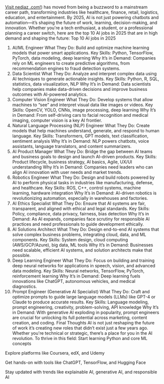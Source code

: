 <a href="https://nediaz.com/blog/top-10-artificial-intelligence-jobs-in-2025">Visit nediaz
.com!</a>) has moved from being a buzzword to a mainstream career path, transforming industries like healthcare, finance, retail, logistics, education, and entertainment. By 2025, AI is not just powering chatbots and automation—it’s shaping the future of work, learning, decision-making, and innovation.
Whether you're a tech enthusiast, a student, or a professional planning a career switch, here are the top 10 AI jobs in 2025 that are in high demand and shaping the future:
Top 10 AI jobs in 2025
1. AI/ML Engineer
What They Do:
 Build and optimize machine learning models that power smart applications.
Key Skills: Python, TensorFlow, PyTorch, data modeling, deep learning
Why It’s in Demand:
 Companies rely on ML engineers to create predictive algorithms, from recommendation engines to fraud detection systems.
2. Data Scientist
What They Do:
 Analyze and interpret complex data using AI techniques to generate actionable insights.
Key Skills: Python, R, SQL, statistics, data visualization, NLP
Why It’s in Demand:
 Data scientists help companies make data-driven decisions and improve business outcomes with AI-powered analytics.
3. Computer Vision Engineer
What They Do:
 Develop systems that allow machines to “see” and interpret visual data like images or videos.
Key Skills: OpenCV, YOLO, CNNs, image processing, deep learning
Why It’s in Demand:
 From self-driving cars to facial recognition and medical imaging, computer vision is a key AI frontier.
4. Natural Language Processing (NLP) Engineer
What They Do:
 Create models that help machines understand, generate, and respond to human language.
Key Skills: Transformers, GPT models, text classification, sentiment analysis
Why It’s in Demand:
 NLP powers chatbots, voice assistants, language translators, and content summarizers.
5. AI Product Manager
What They Do:
 Bridge the gap between AI teams and business goals to design and launch AI-driven products.
Key Skills: Product lifecycle, business strategy, AI basics, Agile, UX/UI understanding
Why It’s in Demand:
 Companies need leaders who can align AI innovation with user needs and market trends.
6. Robotics Engineer
What They Do:
 Design and build robots powered by AI to perform physical tasks in industries like manufacturing, defense, and healthcare.
Key Skills: ROS, C++, control systems, machine learning, hardware integration
Why It’s in Demand:
 AI-driven robotics is revolutionizing automation, especially in warehouses and factories.
7. AI Ethics Specialist
What They Do:
 Ensure that AI systems are fair, transparent, and aligned with ethical and legal standards.
Key Skills: Policy, compliance, data privacy, fairness, bias detection
Why It’s in Demand:
 As AI expands, companies face scrutiny for responsible AI practices and need professionals to guide development ethically.
8. AI Solutions Architect
What They Do:
 Design end-to-end AI systems that solve complex business problems, integrating cloud, data, and ML components.
Key Skills: System design, cloud computing (AWS/GCP/Azure), big data, ML tools
Why It’s in Demand:
 Businesses need scalable, efficient AI systems, and solution architects make that possible.
9. Deep Learning Engineer
What They Do:
 Focus on building and training deep neural networks for applications in speech, vision, and advanced data modeling.
Key Skills: Neural networks, TensorFlow, PyTorch, reinforcement learning
Why It’s in Demand:
 Deep learning fuels innovations like ChatGPT, autonomous vehicles, and medical diagnostics.
10. Prompt Engineer (Generative AI Specialist)
What They Do:
 Craft and optimize prompts to guide large language models (LLMs) like GPT-4 or Claude to produce accurate results.
Key Skills: Language modeling, prompt engineering, creativity, problem-solving, API knowledge
Why It’s in Demand:
 With generative AI exploding in popularity, prompt engineers are crucial for unlocking its full potential across marketing, content creation, and coding.
Final Thoughts
AI is not just reshaping the future of work it’s creating new roles that didn’t exist just a few years ago. Whether you're technical or strategic, there’s a place for you in the AI revolution.
To thrive in this field:
Start learning Python and core ML concepts


Explore platforms like Coursera, edX, and Udemy


Get hands-on with tools like ChatGPT, TensorFlow, and Hugging Face


Stay updated with trends like explainable AI, generative AI, and responsible AI
